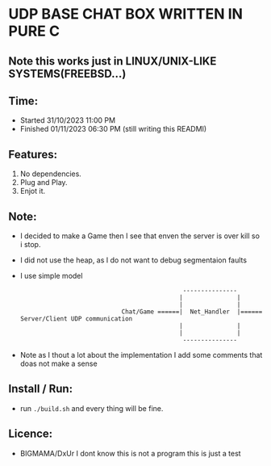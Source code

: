 # UDP BASE CHAT BOX WRITTEN IN PURE C
## Note this works just in LINUX/UNIX-LIKE SYSTEMS(FREEBSD...)

## Time:
- Started       31/10/2023 11:00 PM
- Finished      01/11/2023 06:30 PM (still writing this READMI)

## Features:
1. No dependencies.
2. Plug and Play.
3. Enjot it.

## Note:
- I decided to make a Game then I see that enven the server is over kill so i stop.
- I did not use the heap, as I do not want to debug segmentaion faults
- I use simple model

    ```
                                                 ---------------
                                                |               |
                                                |               |
                                Chat/Game ======|  Net_Handler  |====== Server/Client UDP communication
                                                |               |
                                                |               |
                                                 ---------------
    ```
- Note as I thout a lot about the implementation I add some comments that doas not make a sense

## Install / Run:
- run `./build.sh` and every thing will be fine.


## Licence:
- BIGMAMA/DxUr I dont know this is not a program this is just a test